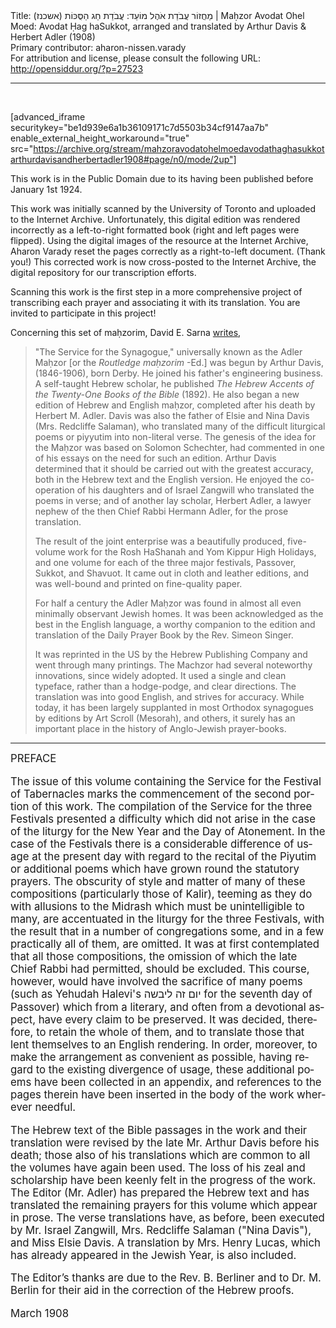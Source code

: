 <html>
<head></head>
<body>
Title: מַחֲזוֹר עֲבֹדַת אֹהֶל מוֹעֵד: עֲבֹדַת חַג הַסֻּכּוֹת (אשכנז)‏ | Maḥzor Avodat Ohel Moed: Avodat Ḥag haSukkot, arranged and translated by Arthur Davis & Herbert Adler (1908)<br />
Primary contributor: aharon-nissen.varady<br />
For attribution and license, please consult the following URL: <a href="http://opensiddur.org/?p=27523">http://opensiddur.org/?p=27523</a>
<p />
<hr />

&nbsp;

[advanced_iframe securitykey="be1d939e6a1b36109171c7d5503b34cf9147aa7b" enable_external_height_workaround="true" src="https://archive.org/stream/mahzoravodatohelmoedavodathaghasukkotarthurdavisandherbertadler1908#page/n0/mode/2up"]

This work is in the Public Domain due to its having been published before January 1st 1924.

This work was initially scanned by the University of Toronto and uploaded to the Internet Archive. Unfortunately, this digital edition was rendered incorrectly as a left-to-right formatted book (right and left pages were flipped). Using the digital images of the resource at the Internet Archive, Aharon Varady reset the pages correctly as a right-to-left document. (Thank you!) This corrected work is now cross-posted to the Internet Archive, the digital repository for our transcription efforts.

Scanning this work is the first step in a more comprehensive project of transcribing each prayer and associating it with its translation. You are invited to participate in this project!

Concerning this set of maḥzorim, David E. Sarna <a href="https://www.amazon.com/gp/customer-reviews/R1ZFBFD344F6EP/ref=cm_cr_dp_d_rvw_ttl?ie=UTF8&ASIN=B003LZNFSK">writes</a>,

<blockquote>"The Service for the Synagogue," universally known as the Adler Maḥzor [or the <em>Routledge maḥzorim</em> -Ed.] was begun by Arthur Davis, (1846-1906), born Derby. He joined his father's engineering business. A self-taught Hebrew scholar, he published <em>The Hebrew Accents of the Twenty-One Books of the Bible</em> (1892). He also began a new edition of Hebrew and English maḥzor, completed after his death by Herbert M. Adler. Davis was also the father of Elsie and Nina Davis (Mrs. Redcliffe Salaman), who translated many of the difficult liturgical poems or piyyutim into non-literal verse. The genesis of the idea for the Maḥzor was based on Solomon Schechter, had commented in one of his essays on the need for such an edition. Arthur Davis determined that it should be carried out with the greatest accuracy, both in the Hebrew text and the English version. He enjoyed the co-operation of his daughters and of Israel Zangwill who translated the poems in verse; and of another lay scholar, Herbert Adler, a lawyer nephew of the then Chief Rabbi Hermann Adler, for the prose translation.

The result of the joint enterprise was a beautifully produced, five-volume work for the Rosh HaShanah and Yom Kippur High Holidays, and one volume for each of the three major festivals, Passover, Sukkot, and Shavuot. It came out in cloth and leather editions, and was well-bound and printed on fine-quality paper.

For half a century the Adler Maḥzor was found in almost all even minimally observant Jewish homes. It was been acknowledged as the best in the English language, a worthy companion to the edition and translation of the Daily Prayer Book by the Rev. Simeon Singer.

It was reprinted in the US by the Hebrew Publishing Company and went through many printings. The Machzor had several noteworthy innovations, since widely adopted. It used a single and clean typeface, rather than a hodge-podge, and clear directions. The translation was into good English, and strives for accuracy. While today, it has been largely supplanted in most Orthodox synagogues by editions by Art Scroll (Mesorah), and others, it surely has an important place in the history of Anglo-Jewish prayer-books.</blockquote>

<hr />

<div class="english" lang="en" style="font-size: 1.2em;">
PREFACE 

The issue of this volume containing the Service for the Festival of Tabernacles marks the commencement of the second portion of this work. The compilation of the Service for the three Festivals presented a difficulty which did not arise in the case of the liturgy for the New Year and the Day of Atonement. In the case of the Festivals there is a considerable difference of usage at the present day with regard to the recital of the Piyutim or additional poems which have grown round the statutory prayers. The obscurity of style and matter of many of these compositions (particularly those of Kalir), teeming as they do with allusions to the Midrash which must be unintelligible to many, are accentuated in the liturgy for the three Festivals, with the result that in a number of congregations some, and in a few practically all of them, are omitted. It was at first contemplated that all those compositions, the omission of which the late Chief Rabbi had permitted, should be excluded. This course, however, would have involved the sacrifice of many poems (such as Yehudah Halevi's יום זה ליבשה for the seventh day of Passover) which from a literary, and often from a devotional aspect, have every claim to be preserved. It was decided, therefore, to retain the whole of them, and to translate those that lent themselves to an English rendering. In order, moreover, to make the arrangement as convenient as possible, having regard to the existing divergence of usage, these additional poems have been collected in an appendix, and references to the pages therein have been inserted in the body of the work wherever needful. 

The Hebrew text of the Bible passages in the work and their translation were revised by the late Mr. Arthur Davis before his death; those also of his translations which are common to all the volumes have again been used. The loss of his zeal and scholarship have been keenly felt in the progress of the work. The Editor (Mr. Adler) has prepared the Hebrew text and has translated the remaining prayers for this volume which appear in prose. The verse translations have, as before, been executed by Mr. Israel Zangwill, Mrs. Redcliffe Salaman ("Nina Davis"), and Miss Elsie Davis. A translation by Mrs. Henry Lucas, which has already appeared in the Jewish Year, is also included. 

The Editor’s thanks are due to the Rev. B. Berliner and to Dr. M. Berlin for their aid in the correction of the Hebrew proofs.  

March 1908
</div>

&nbsp;
</body>
</html>